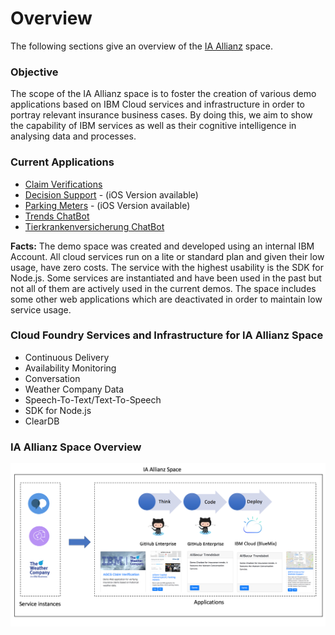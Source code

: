 # Overview
The following sections give an overview of the [IA Allianz](https://iaallianz.mybluemix.net/) space.

### Objective
The scope of the IA Allianz space is to foster the creation of various demo applications based on IBM Cloud services and infrastructure in order to portray relevant insurance business cases. By doing this, we aim to show the capability of IBM services as well as their cognitive intelligence in analysing data and processes.

### Current Applications
* [Claim Verifications](https://claimverification.mybluemix.net/)
* [Decision Support](http://agcs-decision.mybluemix.net/) - (iOS Version available)
* [Parking Meters](http://agcs-parking-meter.mybluemix.net/) - (iOS Version available)
* [Trends ChatBot](http://allsecchatbot.mybluemix.net/)
* [Tierkrankenversicherung ChatBot](http://agcs-tierkranken.mybluemix.net/)

**Facts:** The demo space was created and developed using an internal IBM Account. All cloud services run on a lite or standard plan and given their low usage, have zero costs. The service with the highest usability is the SDK for Node.js. Some services are instantiated and have been used in the past but not all of them are actively used in the current demos. The space includes some other web applications which are deactivated in order to maintain low service usage.

### Cloud Foundry Services and Infrastructure for IA Allianz Space
* Continuous Delivery
* Availability Monitoring
* Conversation
* Weather Company Data
* Speech-To-Text/Text-To-Speech
* SDK for Node.js
* ClearDB

### IA Allianz Space Overview
<img src="IASpace.png" width="850">

